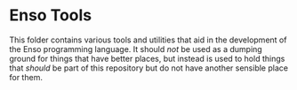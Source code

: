 # Enso Tools
This folder contains various tools and utilities that aid in the development of
the Enso programming language. It should _not_ be used as a dumping ground for
things that have better places, but instead is used to hold things that _should_
be part of this repository but do not have another sensible place for them.

